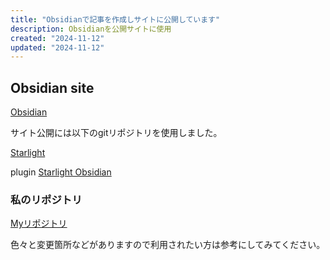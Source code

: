 ```yaml
---
title: "Obsidianで記事を作成しサイトに公開しています"
description: Obsidianを公開サイトに使用
created: "2024-11-12"
updated: "2024-11-12"
---
```


## Obsidian site

[Obsidian](https://obsidian.md/)

サイト公開には以下のgitリポジトリを使用しました。

[Starlight](https://starlight.astro.build/ja/)

plugin
[Starlight Obsidian](https://starlight-obsidian.vercel.app/getting-started/)

### 私のリポジトリ

[Myリポジトリ](https://github.com/nuovotaka/obsidian-astro-blog-2024)

色々と変更箇所などがありますので利用されたい方は参考にしてみてください。
